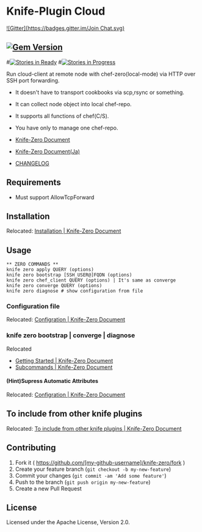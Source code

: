 # Knife-Plugin Cloud


[![Gitter](https://badges.gitter.im/Join Chat.svg)](https://gitter.im/Entercloud-app?utm_source=badge&utm_medium=badge&utm_campaign=pr-badge&utm_content=badge)

## [![Gem Version](https://badge.fury.io/rb/knife-zero.svg)](#http://badge.fury.io/rb/knife-zero)
#[![Stories in Ready](https://badge.waffle.io/higanworks/#nife-zero.svg?label=ready&title=Ready)](http://waffle.io/higanworks/knife-zero) 
#[![Stories in Progress](https://badge.waffle.io/higanworks/knife-zero.svg?label=In%20Progress&title=In%20Progress)](http://waffle.io/higanworks/knife-zero) 

Run cloud-client at remote node with chef-zero(local-mode) via HTTP over SSH port forwarding.

- It doesn't have to transport cookbooks via scp,rsync or something.
- It can collect node object into local chef-repo.
- It supports all functions of chef(C/S).
- You have only to manage one chef-repo.

- [Knife-Zero Document](https://knife-zero.github.io)
- [Knife-Zero Document(Ja)](https://knife-zero.github.io/ja/)

- [CHANGELOG](https://github.com/higanworks/knife-zero/blob/master/CHANGELOG.md)

## Requirements

- Must support AllowTcpForward 

## Installation

Relocated: [Installation | Knife-Zero Document](http://knife-zero.github.io/10_install/)


## Usage

```
** ZERO COMMANDS **
knife zero apply QUERY (options)
knife zero bootstrap [SSH_USER@]FQDN (options)
knife zero chef_client QUERY (options) | It's same as converge
knife zero converge QUERY (options)
knife zero diagnose # show configuration from file
```

### Configuration file

Relocated: [Configration | Knife-Zero Document](http://knife-zero.github.io/40_configuration/)

### knife zero bootstrap | converge | diagnose

Relocated

- [Getting Started | Knife-Zero Document](http://knife-zero.github.io/20_getting_started/)
- [Subcommands | Knife-Zero Document](http://knife-zero.github.io/30_subcommands/)


#### (Hint)Supress Automatic Attributes

Relocated: [Configration | Knife-Zero Document](http://knife-zero.github.io/40_configration/)


## To include from other knife plugins

Relocated: [To include from other knife plugins | Knife-Zero Document](http://knife-zero.github.io/tips/include_from_other_knife_plugins/)


## Contributing

1. Fork it ( https://github.com/[my-github-username]/knife-zero/fork )
2. Create your feature branch (`git checkout -b my-new-feature`)
3. Commit your changes (`git commit -am 'Add some feature'`)
4. Push to the branch (`git push origin my-new-feature`)
5. Create a new Pull Request

## License

Licensed under the Apache License, Version 2.0.

